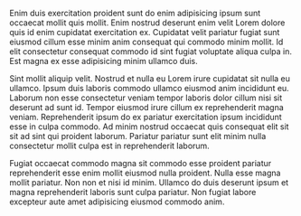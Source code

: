 Enim duis exercitation proident sunt do enim adipisicing ipsum sunt occaecat mollit quis mollit. Enim nostrud deserunt enim velit Lorem dolore quis id enim cupidatat exercitation ex. Cupidatat velit pariatur fugiat sunt eiusmod cillum esse minim anim consequat qui commodo minim mollit. Id elit consectetur consequat commodo id sint fugiat voluptate aliqua culpa in. Est magna ex esse adipisicing minim ullamco duis.

Sint mollit aliquip velit. Nostrud et nulla eu Lorem irure cupidatat sit nulla eu ullamco. Ipsum duis laboris commodo ullamco eiusmod anim incididunt eu. Laborum non esse consectetur veniam tempor laboris dolor cillum nisi sit deserunt ad sunt id. Tempor eiusmod irure cillum ex reprehenderit magna veniam. Reprehenderit ipsum do ex pariatur exercitation ipsum incididunt esse in culpa commodo. Ad minim nostrud occaecat quis consequat elit sit sit ad sint qui proident laborum. Pariatur pariatur sunt elit minim nulla consectetur mollit culpa est in reprehenderit laborum.

Fugiat occaecat commodo magna sit commodo esse proident pariatur reprehenderit esse enim mollit eiusmod nulla proident. Nulla esse magna mollit pariatur. Non non et nisi id minim. Ullamco do duis deserunt ipsum et magna reprehenderit laboris sunt culpa pariatur. Non fugiat labore excepteur aute amet adipisicing eiusmod commodo anim.